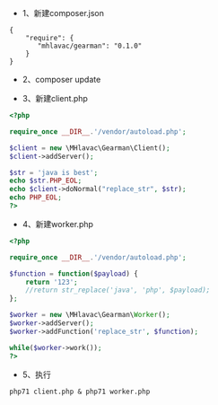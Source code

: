- 1、新建composer.json
```
{
	"require": {
	   "mhlavac/gearman": "0.1.0"
	}
}
```

- 2、composer update


- 3、新建client.php
```php
<?php

require_once __DIR__.'/vendor/autoload.php';

$client = new \MHlavac\Gearman\Client();
$client->addServer();

$str = 'java is best';
echo $str.PHP_EOL;
echo $client->doNormal("replace_str", $str);
echo PHP_EOL;
?>
```

- 4、新建worker.php
```php
<?php

require_once __DIR__.'/vendor/autoload.php';

$function = function($payload) {
    return '123';
    //return str_replace('java', 'php', $payload);
};

$worker = new \MHlavac\Gearman\Worker();
$worker->addServer();
$worker->addFunction('replace_str', $function);

while($worker->work());
?>
```

- 5、执行
```
php71 client.php & php71 worker.php
```
